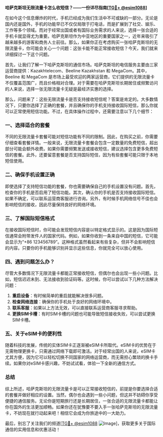 **哈萨克斯坦无限流量卡怎么收短信？——一份详尽指南[[TG💪+ @esim1088](https://t.me/s/esim1088)]**

在如今这个信息爆炸的时代，手机已经成为我们生活中不可或缺的一部分。无论是国内还是国外，手机的功能早已不仅仅局限于打电话，而是扩展到了社交、娱乐、工作等多个领域。而对于经常出国或者有国际业务需求的人来说，选择一张合适的手机卡就显得尤为重要。哈萨克斯坦作为中亚地区的重要国家之一，近年来吸引了越来越多的游客和商务人士前往。那么，如果你正在考虑购买一张哈萨克斯坦的无限流量卡，你可能会关心一个问题：这张卡能不能正常接收短信？今天，我们就来详细探讨一下这个问题。

首先，让我们了解一下哈萨克斯坦的通信市场。哈萨克斯坦的电信服务主要由三家运营商提供：Kazakhtelecom、Beeline Kazakhstan 和 MegaCom。其中，Beeline 和 MegaCom 是市场上最受欢迎的两家运营商，它们提供的无限流量卡不仅覆盖范围广，而且价格相对合理。对于需要在哈萨克斯坦长期居住或频繁访问的人来说，选择一张无限流量卡无疑是最经济实惠的选择。

那么，问题来了：这些无限流量卡是否支持接收短信呢？答案是肯定的。大多数情况下，只要你选择了正确的套餐，并且确保你的手机支持接收国际短信，那么你就可以正常使用短信功能。不过，在具体操作过程中，还需要注意以下几个细节：

### 一、选择适合的套餐

不同的无限流量卡套餐可能对短信功能有不同的限制。因此，在购买之前，你需要仔细查看套餐详情。一般来说，无限流量卡套餐会包含一定数量的免费短信，超出部分可能会额外收费。如果你需要频繁发送或接收短信，建议选择包含更多免费短信的套餐。此外，还要留意套餐是否支持国际短信，因为有些套餐可能只限于本地短信使用。

### 二、确保手机设置正确

即使选择了支持短信功能的套餐，你也需要确保自己的手机设置没有问题。首先，检查你的手机是否启用了短信功能。其次，确认你的手机是否支持接收国际短信。如果不确定，可以联系运营商客服进行咨询。另外，有时候手机网络信号不佳也会影响短信的接收，因此尽量保持良好的网络环境。

### 三、了解国际短信格式

在接收国际短信时，你可能会发现短信内容是以特定格式显示的。这是因为国际短信通常会附带发件人的国家代码。例如，如果你收到一条来自中国的短信，它可能会显示为“+86 123456789”。这种格式虽然看起来有些复杂，但并不会影响短信的内容。只要你的手机能够识别并显示这些信息，你就完全可以放心使用。

### 四、遇到问题怎么办？

尽管大多数情况下无限流量卡都能正常接收短信，但偶尔也会出现一些小问题。比如，短信迟迟未到、无法接收到验证码等。这时候，你可以尝试以下几种方法解决问题：

1. **重启设备**：有时候简单的重启就能解决很多问题。
2. **检查网络连接**：确保你的手机处于良好的网络环境中。
3. **联系客服**：如果以上方法无效，可以直接联系运营商客服寻求帮助。
4. **更换SIM卡槽**：有时SIM卡槽的问题也可能导致短信接收失败，可以尝试更换SIM卡槽。

### 五、关于eSIM卡的便利性

随着科技的发展，传统的实体SIM卡正逐渐被eSIM卡所取代。eSIM卡的优势在于无需物理更换卡，只需通过网络下载即可激活。对于经常出国的人来说，eSIM卡尤其方便，因为它可以轻松切换不同国家的网络运营商，而无需担心繁琐的换卡手续。如果你对eSIM卡感兴趣，不妨试试看，体验一下全新的通信方式。

### 总结

综上所述，哈萨克斯坦的无限流量卡是可以正常接收短信的，前提是你要选择合适的套餐并做好相应的设置。当然，偶尔也会遇到一些小问题，但这并不妨碍你享受便捷的通信服务。无论你是短期旅行还是长期居住，一张合适的无限流量卡都能让你在国外的生活更加顺畅。如果你还在犹豫要不要入手一张哈萨克斯坦的无限流量卡，不妨现在就行动起来吧！相信它会成为你旅途中的一大助力。

最后，别忘了关注我们的频道[[TG💪+ @esim1088](https://t.me/s/esim1088) ![Image](https://i.postimg.cc/4NQfJmqS/Snipaste-2025-05-13-00-14-12.png)]，获取更多关于国际通信的实用信息和优惠活动！